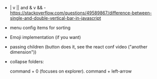 - | v || and & v && - https://stackoverflow.com/questions/49589867/difference-between-single-and-double-vertical-bar-in-javascript

- menu config items for sorting

- Emoji implementation (if you want)

- passing children (button does it, see the react conf video ("another dimension"))

- collapse folders:

  command + 0 (focuses on explorer).
  command + left-arrow
